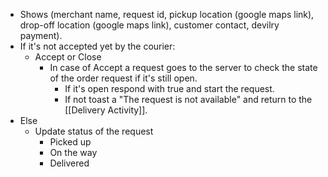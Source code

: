 - Shows (merchant name, request id, pickup location (google maps link), drop-off location (google maps link), customer contact, devilry payment).
- If it's not accepted yet by the courier:
	- Accept or Close
		- In case of Accept a request goes to the server to check the state of the order request if it's still open.
			- If it's open respond with true and start the request.
			- If not toast a "The request is not available" and return to the [[Delivery Activity]].
- Else
	- Update status of the request
		- Picked up
		- On the way
		- Delivered
